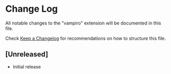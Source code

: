 # Change Log

All notable changes to the "vampiro" extension will be documented in this file.

Check [Keep a Changelog](http://keepachangelog.com/) for recommendations on how to structure this file.

## [Unreleased]

- Initial release
